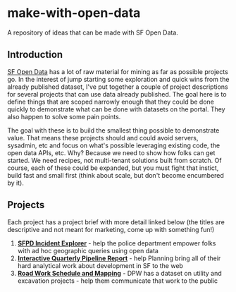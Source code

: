 # make-with-open-data
A repository of ideas that can be made with SF Open Data.

## Introduction
[SF Open Data](https://data.sfgov.org) has a lot of raw material for mining as far as possible projects go. In the interest of jump starting some exploration and quick wins from the already published dataset, I've put together a couple of project descriptions for several projects that can use data already published. The goal here is to define things that are scoped narrowly enough that they could be done quickly to demonstrate what can be done with datasets on the portal. They also happen to solve some pain points.

The goal with these is to build the smallest thing possible to demonstrate value. That means these projects should and could avoid servers, sysadmin, etc and focus on what's possible leveraging existing code, the open data APIs, etc. Why? Because we need to show how folks can get started. We need recipes, not multi-tenant solutions built from scratch. Of course, each of these could be expanded, but you must fight that instict, build fast and small first (think about scale, but don't become encumbered by it).

## Projects
Each project has a project brief with more detail linked below (the titles are descriptive and not meant for marketing, come up with something fun!)

1. [**SFPD Incident Explorer**](https://github.com/sfbrigade/make-with-open-data/blob/master/sfpd-incident-explorer.md) - help the police department empower folks with ad hoc geographic queries using open data
2. [**Interactive Quarterly Pipeline Report**](https://github.com/sfbrigade/make-with-open-data/blob/master/quarterly-planning-reports.md) - help Planning bring all of their hard analytical work about development in SF to the web
3. [**Road Work Schedule and Mapping**](https://github.com/sfbrigade/make-with-open-data/blob/master/road-work-schedule.md) - DPW has a dataset on utility and excavation projects - help them communicate that work to the public
